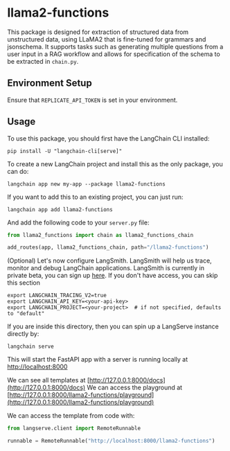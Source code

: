 
# llama2-functions

This package is designed for extraction of structured data from unstructured data, using LLaMA2 that is fine-tuned for grammars and jsonschema. It supports tasks such as generating multiple questions from a user input in a RAG workflow and allows for specification of the schema to be extracted in `chain.py`.

## Environment Setup

Ensure that `REPLICATE_API_TOKEN` is set in your environment.

## Usage

To use this package, you should first have the LangChain CLI installed:

```shell
pip install -U "langchain-cli[serve]"
```

To create a new LangChain project and install this as the only package, you can do:

```shell
langchain app new my-app --package llama2-functions
```

If you want to add this to an existing project, you can just run:

```shell
langchain app add llama2-functions
```

And add the following code to your `server.py` file:
```python
from llama2_functions import chain as llama2_functions_chain

add_routes(app, llama2_functions_chain, path="/llama2-functions")
```

(Optional) Let's now configure LangSmith. 
LangSmith will help us trace, monitor and debug LangChain applications. 
LangSmith is currently in private beta, you can sign up [here](https://smith.langchain.com/). 
If you don't have access, you can skip this section

```shell
export LANGCHAIN_TRACING_V2=true
export LANGCHAIN_API_KEY=<your-api-key>
export LANGCHAIN_PROJECT=<your-project>  # if not specified, defaults to "default"
```

If you are inside this directory, then you can spin up a LangServe instance directly by:

```shell
langchain serve
```

This will start the FastAPI app with a server is running locally at 
[http://localhost:8000](http://localhost:8000)

We can see all templates at [http://127.0.0.1:8000/docs](http://127.0.0.1:8000/docs)
We can access the playground at [http://127.0.0.1:8000/llama2-functions/playground](http://127.0.0.1:8000/llama2-functions/playground)  

We can access the template from code with:

```python
from langserve.client import RemoteRunnable

runnable = RemoteRunnable("http://localhost:8000/llama2-functions")
```
